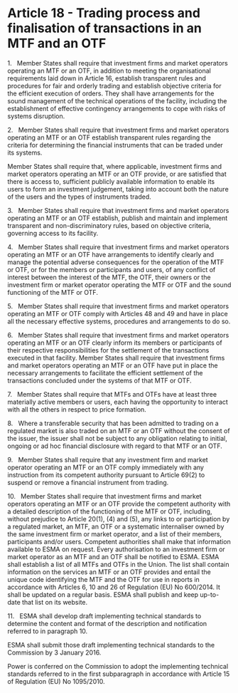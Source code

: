 # Article 18 - Trading process and finalisation of transactions in an MTF and an OTF


1.   Member States shall require that investment firms and market operators operating an MTF or an OTF, in addition to meeting the organisational requirements laid down in Article 16, establish transparent rules and procedures for fair and orderly trading and establish objective criteria for the efficient execution of orders. They shall have arrangements for the sound management of the technical operations of the facility, including the establishment of effective contingency arrangements to cope with risks of systems disruption.

2.   Member States shall require that investment firms and market operators operating an MTF or an OTF establish transparent rules regarding the criteria for determining the financial instruments that can be traded under its systems.

Member States shall require that, where applicable, investment firms and market operators operating an MTF or an OTF provide, or are satisfied that there is access to, sufficient publicly available information to enable its users to form an investment judgement, taking into account both the nature of the users and the types of instruments traded.

3.   Member States shall require that investment firms and market operators operating an MTF or an OTF establish, publish and maintain and implement transparent and non-discriminatory rules, based on objective criteria, governing access to its facility.

4.   Member States shall require that investment firms and market operators operating an MTF or an OTF have arrangements to identify clearly and manage the potential adverse consequences for the operation of the MTF or OTF, or for the members or participants and users, of any conflict of interest between the interest of the MTF, the OTF, their owners or the investment firm or market operator operating the MTF or OTF and the sound functioning of the MTF or OTF.

5.   Member States shall require that investment firms and market operators operating an MTF or OTF comply with Articles 48 and 49 and have in place all the necessary effective systems, procedures and arrangements to do so.

6.   Member States shall require that investment firms and market operators operating an MTF or an OTF clearly inform its members or participants of their respective responsibilities for the settlement of the transactions executed in that facility. Member States shall require that investment firms and market operators operating an MTF or an OTF have put in place the necessary arrangements to facilitate the efficient settlement of the transactions concluded under the systems of that MTF or OTF.

7.   Member States shall require that MTFs and OTFs have at least three materially active members or users, each having the opportunity to interact with all the others in respect to price formation.

8.   Where a transferable security that has been admitted to trading on a regulated market is also traded on an MTF or an OTF without the consent of the issuer, the issuer shall not be subject to any obligation relating to initial, ongoing or ad hoc financial disclosure with regard to that MTF or an OTF.

9.   Member States shall require that any investment firm and market operator operating an MTF or an OTF comply immediately with any instruction from its competent authority pursuant to Article 69(2) to suspend or remove a financial instrument from trading.

10.   Member States shall require that investment firms and market operators operating an MTF or an OTF provide the competent authority with a detailed description of the functioning of the MTF or OTF, including, without prejudice to Article 20(1), (4) and (5), any links to or participation by a regulated market, an MTF, an OTF or a systematic internaliser owned by the same investment firm or market operator, and a list of their members, participants and/or users. Competent authorities shall make that information available to ESMA on request. Every authorisation to an investment firm or market operator as an MTF and an OTF shall be notified to ESMA. ESMA shall establish a list of all MTFs and OTFs in the Union. The list shall contain information on the services an MTF or an OTF provides and entail the unique code identifying the MTF and the OTF for use in reports in accordance with Articles 6, 10 and 26 of Regulation (EU) No 600/2014. It shall be updated on a regular basis. ESMA shall publish and keep up-to-date that list on its website.

11.   ESMA shall develop draft implementing technical standards to determine the content and format of the description and notification referred to in paragraph 10.

ESMA shall submit those draft implementing technical standards to the Commission by 3 January 2016.

Power is conferred on the Commission to adopt the implementing technical standards referred to in the first subparagraph in accordance with Article 15 of Regulation (EU) No 1095/2010.
